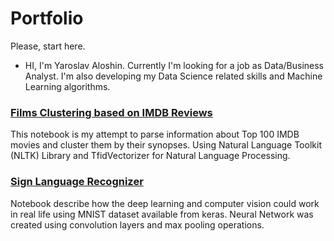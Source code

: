 # Portfolio
Please, start here.
- HI, I'm Yaroslav Aloshin. Currently I'm looking for a job as Data/Business Analyst. I'm also developing my Data Science related skills and Machine Learning algorithms. 
### [Films Clustering based on IMDB Reviews](https://github.com/AloshinYaroslav/Portfolio/tree/main/FilmsClustering)

<p>
This notebook is my attempt to parse information about Top 100 IMDB movies and cluster them by their synopses. Using Natural Language Toolkit (NLTK) Library and TfidVectorizer for Natural Language Processing.
 </p>

### [Sign Language Recognizer](https://github.com/AloshinYaroslav/Portfolio/tree/main/SignLanguageRecognizer)

<p>
Notebook describe how the deep learning and computer vision could work in real life using MNIST dataset available from keras. Neural Network was created using convolution layers and max pooling operations. 
 </p>
